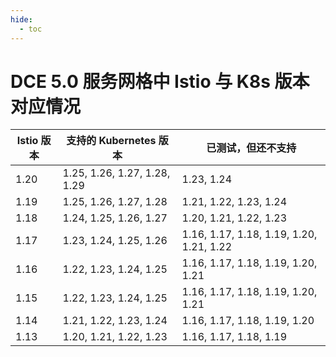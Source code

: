 ```yaml
---
hide:
  - toc
---
```


# DCE 5.0 服务网格中 Istio 与 K8s 版本对应情况

| Istio 版本 | 支持的 Kubernetes 版本 | 已测试，但还不支持 |
| ------- | ----------------------- | --------------- |
| 1.20 | 1.25, 1.26, 1.27, 1.28, 1.29 | 1.23, 1.24 |
| 1.19 | 1.25, 1.26, 1.27, 1.28 | 1.21, 1.22, 1.23, 1.24 |
| 1.18 | 1.24, 1.25, 1.26, 1.27 | 1.20, 1.21, 1.22, 1.23 |
| 1.17 | 1.23, 1.24, 1.25, 1.26 | 1.16, 1.17, 1.18, 1.19, 1.20, 1.21, 1.22 |
| 1.16 | 1.22, 1.23, 1.24, 1.25 | 1.16, 1.17, 1.18, 1.19, 1.20, 1.21 |
| 1.15 | 1.22, 1.23, 1.24, 1.25 | 1.16, 1.17, 1.18, 1.19, 1.20, 1.21 |
| 1.14 | 1.21, 1.22, 1.23, 1.24 | 1.16, 1.17, 1.18, 1.19, 1.20 |
| 1.13 | 1.20, 1.21, 1.22, 1.23 | 1.16, 1.17, 1.18, 1.19 |
